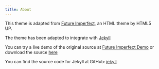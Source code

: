 ```yaml
---
title: About
---
```


This theme is adapted from [Future Imperfect](https://html5up.net/future-imperfect), an HTML theme by HTML5 UP.

The theme has been adapted to integrate with [Jekyll](https://jekyllrb.com)

You can try a live demo of the original source at [Future Imperfect Demo](https://html5up.net/future-imperfect) or
download the source [here](https://html5up.net/future-imperfect/download)

You can find the source code for Jekyll at GitHub:
[jekyll](https://github.com/jekyll/jekyll)
